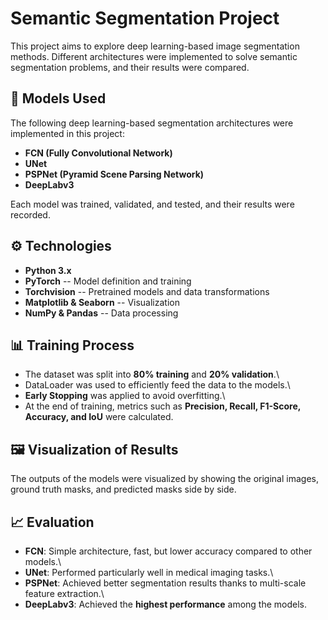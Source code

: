 # Semantic Segmentation Project

This project aims to explore deep learning-based image segmentation
methods. Different architectures were implemented to solve semantic
segmentation problems, and their results were compared.

## 📌 Models Used

The following deep learning-based segmentation architectures were
implemented in this project:

-   **FCN (Fully Convolutional Network)**
-   **UNet**
-   **PSPNet (Pyramid Scene Parsing Network)**
-   **DeepLabv3**

Each model was trained, validated, and tested, and their results were
recorded.

## ⚙️ Technologies

-   **Python 3.x**
-   **PyTorch** -- Model definition and training
-   **Torchvision** -- Pretrained models and data transformations
-   **Matplotlib & Seaborn** -- Visualization
-   **NumPy & Pandas** -- Data processing

## 📊 Training Process

-   The dataset was split into **80% training** and **20% validation**.\
-   DataLoader was used to efficiently feed the data to the models.\
-   **Early Stopping** was applied to avoid overfitting.\
-   At the end of training, metrics such as **Precision, Recall,
    F1-Score, Accuracy, and IoU** were calculated.

## 🖼️ Visualization of Results

The outputs of the models were visualized by showing the original
images, ground truth masks, and predicted masks side by side.

## 📈 Evaluation

-   **FCN**: Simple architecture, fast, but lower accuracy compared to
    other models.\
-   **UNet**: Performed particularly well in medical imaging tasks.\
-   **PSPNet**: Achieved better segmentation results thanks to
    multi-scale feature extraction.\
-   **DeepLabv3**: Achieved the **highest performance** among the
    models.
